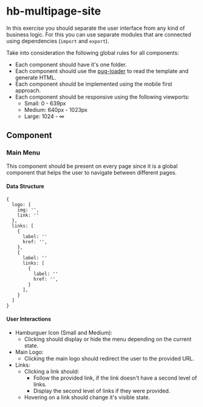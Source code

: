 # hb-multipage-site

In this exercise you should separate the user interface from any kind of business logic. For this you can use separate modules that are connected using dependencies (`import` and `export`).

Take into consideration the following global rules for all components:
- Each component should have it's one folder.
- Each component should use the [pug-loader](https://github.com/pugjs/pug-loader) to read the template and generate HTML.
- Each component should be implemented using the mobile first approach.
- Each component should be responsive using the following viewports:
  - Small: 0 - 639px
  - Medium: 640px - 1023px
  - Large: 1024 - ∞

## Component

### Main Menu
This component should be present on every page since it is a global component that helps the user to navigate between different pages.

#### Data Structure
```
{
  logo: {
    img: '',
    link: ''
  },
  links: [
    {
      label: ''
      href: '',
    },
    {
      label: ''
      links: [
        {
          label: ''
          href: '',
        }
      ],
    }
  ]
}
```

#### User Interactions
- Hamburguer Icon (Small and Medium):
  - Clicking should display or hide the menu depending on the current state.
- Main Logo:
  - Clicking the main logo should redirect the user to the provided URL.
- Links:
  - Clicking a link should:
    - Follow the provided link, if the link doesn't have a second level of links.
    - Display the second level of links if they were provided.
  - Hovering on a link should change it's visible state.

